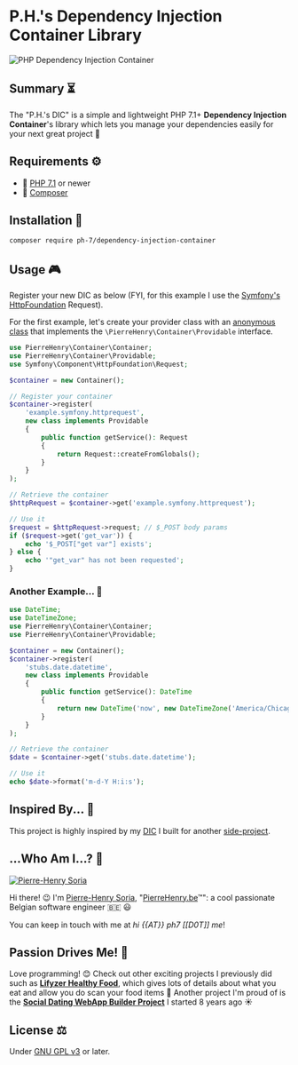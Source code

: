 # P.H.'s Dependency Injection Container Library

![PHP Dependency Injection Container](dependency-injection.svg)

## Summary ⏳
The "P.H.'s DIC" is a simple and lightweight PHP 7.1+ **Dependency Injection Container**'s library which lets you manage your dependencies easily for your next great project 🎉


## Requirements ⚙

* 🐘 [PHP 7.1](http://php.net/releases/7_1_0.php) or newer
* 🎻 [Composer](https://getcomposer.org)


## Installation 📓

```bash
composer require ph-7/dependency-injection-container
```


## Usage 🎮

Register your new DIC as below (FYI, for this example I use the [Symfony's HttpFoundation](https://packagist.org/packages/symfony/http-foundation) Request).


For the first example, let's create your provider class with an [anonymous class](http://php.net/manual/en/language.oop5.anonymous.php) that implements the `\PierreHenry\Container\Providable` interface.

```php
use PierreHenry\Container\Container;
use PierreHenry\Container\Providable;
use Symfony\Component\HttpFoundation\Request;

$container = new Container();

// Register your container
$container->register(
    'example.symfony.httprequest',
    new class implements Providable
    {
        public function getService(): Request
        {
            return Request::createFromGlobals();
        }
    }
);

// Retrieve the container
$httpRequest = $container->get('example.symfony.httprequest');

// Use it
$request = $httpRequest->request; // $_POST body params
if ($request->get('get_var')) {
    echo '$_POST["get var"] exists';
} else {
    echo '"get_var" has not been requested';
}
```

### Another Example... 🎯

```php
use DateTime;
use DateTimeZone;
use PierreHenry\Container\Container;
use PierreHenry\Container\Providable;

$container = new Container();
$container->register(
    'stubs.date.datetime',
    new class implements Providable
    {
        public function getService(): DateTime
        {
            return new DateTime('now', new DateTimeZone('America/Chicago'));
        }
    }
);

// Retrieve the container
$date = $container->get('stubs.date.datetime');

// Use it
echo $date->format('m-d-Y H:i:s');
```


## Inspired By... 🧠

This project is highly inspired by my [DIC](https://github.com/Lifyzer/Lifyzer-WebApp-CMS/tree/master/Server/Core/Container) I built for another [side-project](https://lifyzer.com).


## ...Who Am I...? 🤔

[![Pierre-Henry Soria](https://avatars0.githubusercontent.com/u/1325411?s=200)](http://pierrehenry.be "My personal website :-)")

Hi there! 😉 I'm [Pierre-Henry Soria](http://ph7.me), "[PierreHenry.be](http://pierrehenry.be)™": a cool passionate Belgian software engineer :belgium: :smiley:

You can keep in touch with me at *hi {{AT}} ph7 [[D0T]] me*!


## Passion Drives Me! 🚀

Love programming! 😊 Check out other exciting projects I previously did such as **[Lifyzer Healthy Food](https://github.com/Lifyzer)**, which gives lots of details about what you eat and allow you do scan your food items 🌯
Another project I'm proud of is the **[Social Dating WebApp Builder Project](https://github.com/pH7Software/)** I started 8 years ago ☀️


## License ⚖

Under [GNU GPL v3](https://www.gnu.org/licenses/gpl-3.0.en.html) or later.
